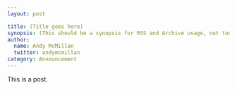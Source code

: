 ```yaml
---
layout: post

title: (Title goes here)
synopsis: (This should be a synopsis for RSS and Archive usage, not too long.)
author:
  name: Andy McMillan
  twitter: andymcmillan
category: Announcement
---
```


This is a post.